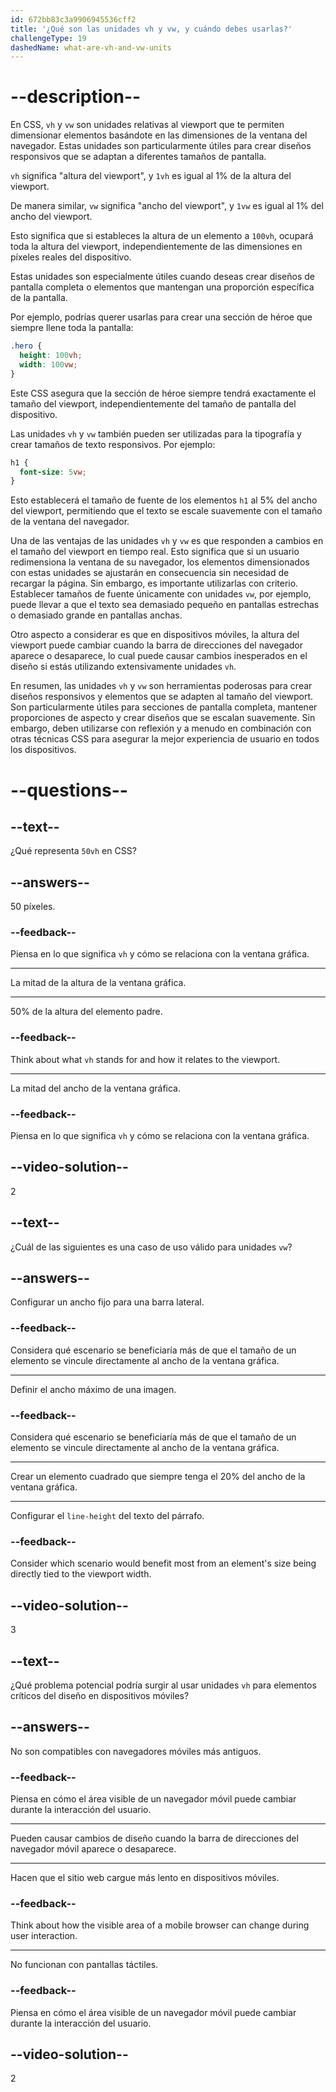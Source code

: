 ```yaml
---
id: 672bb83c3a9906945536cff2
title: '¿Qué son las unidades vh y vw, y cuándo debes usarlas?'
challengeType: 19
dashedName: what-are-vh-and-vw-units
---
```


# --description--

En CSS, `vh` y `vw` son unidades relativas al viewport que te permiten dimensionar elementos basándote en las dimensiones de la ventana del navegador. Estas unidades son particularmente útiles para crear diseños responsivos que se adaptan a diferentes tamaños de pantalla.

`vh` significa "altura del viewport", y `1vh` es igual al 1% de la altura del viewport.

De manera similar, `vw` significa "ancho del viewport", y `1vw` es igual al 1% del ancho del viewport.

Esto significa que si estableces la altura de un elemento a `100vh`, ocupará toda la altura del viewport, independientemente de las dimensiones en píxeles reales del dispositivo.

Estas unidades son especialmente útiles cuando deseas crear diseños de pantalla completa o elementos que mantengan una proporción específica de la pantalla.

Por ejemplo, podrías querer usarlas para crear una sección de héroe que siempre llene toda la pantalla:

```css
.hero {
  height: 100vh;
  width: 100vw;
}
```

Este CSS asegura que la sección de héroe siempre tendrá exactamente el tamaño del viewport, independientemente del tamaño de pantalla del dispositivo.

Las unidades `vh` y `vw` también pueden ser utilizadas para la tipografía y crear tamaños de texto responsivos. Por ejemplo:

```css
h1 {
  font-size: 5vw;
}
```

Esto establecerá el tamaño de fuente de los elementos `h1` al 5% del ancho del viewport, permitiendo que el texto se escale suavemente con el tamaño de la ventana del navegador.

Una de las ventajas de las unidades `vh` y `vw` es que responden a cambios en el tamaño del viewport en tiempo real. Esto significa que si un usuario redimensiona la ventana de su navegador, los elementos dimensionados con estas unidades se ajustarán en consecuencia sin necesidad de recargar la página. Sin embargo, es importante utilizarlas con criterio. Establecer tamaños de fuente únicamente con unidades `vw`, por ejemplo, puede llevar a que el texto sea demasiado pequeño en pantallas estrechas o demasiado grande en pantallas anchas.

Otro aspecto a considerar es que en dispositivos móviles, la altura del viewport puede cambiar cuando la barra de direcciones del navegador aparece o desaparece, lo cual puede causar cambios inesperados en el diseño si estás utilizando extensivamente unidades `vh`.

En resumen, las unidades `vh` y `vw` son herramientas poderosas para crear diseños responsivos y elementos que se adapten al tamaño del viewport. Son particularmente útiles para secciones de pantalla completa, mantener proporciones de aspecto y crear diseños que se escalan suavemente. Sin embargo, deben utilizarse con reflexión y a menudo en combinación con otras técnicas CSS para asegurar la mejor experiencia de usuario en todos los dispositivos.

# --questions--

## --text--

¿Qué representa `50vh` en CSS?

## --answers--

50 píxeles.

### --feedback--

Piensa en lo que significa `vh` y cómo se relaciona con la ventana gráfica.

---

La mitad de la altura de la ventana gráfica.

---

50% de la altura del elemento padre.

### --feedback--

Think about what `vh` stands for and how it relates to the viewport.

---

La mitad del ancho de la ventana gráfica.

### --feedback--

Piensa en lo que significa `vh` y cómo se relaciona con la ventana gráfica.

## --video-solution--

2

## --text--

¿Cuál de las siguientes es una caso de uso válido para unidades `vw`?

## --answers--

Configurar un ancho fijo para una barra lateral.

### --feedback--

Considera qué escenario se beneficiaría más de que el tamaño de un elemento se vincule directamente al ancho de la ventana gráfica.

---

Definir el ancho máximo de una imagen.

### --feedback--

Considera qué escenario se beneficiaría más de que el tamaño de un elemento se vincule directamente al ancho de la ventana gráfica.

---

Crear un elemento cuadrado que siempre tenga el 20% del ancho de la ventana gráfica.

---

Configurar el `line-height` del texto del párrafo.

### --feedback--

Consider which scenario would benefit most from an element's size being directly tied to the viewport width.

## --video-solution--

3

## --text--

¿Qué problema potencial podría surgir al usar unidades `vh` para elementos críticos del diseño en dispositivos móviles?

## --answers--

No son compatibles con navegadores móviles más antiguos.

### --feedback--

Piensa en cómo el área visible de un navegador móvil puede cambiar durante la interacción del usuario.

---

Pueden causar cambios de diseño cuando la barra de direcciones del navegador móvil aparece o desaparece.

---

Hacen que el sitio web cargue más lento en dispositivos móviles.

### --feedback--

Think about how the visible area of a mobile browser can change during user interaction.

---

No funcionan con pantallas táctiles.

### --feedback--

Piensa en cómo el área visible de un navegador móvil puede cambiar durante la interacción del usuario.

## --video-solution--

2
